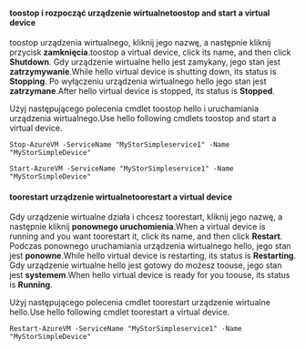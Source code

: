 #### <a name="toostop-and-start-a-virtual-device"></a><span data-ttu-id="290c4-101">toostop i rozpocząć urządzenie wirtualne</span><span class="sxs-lookup"><span data-stu-id="290c4-101">toostop and start a virtual device</span></span>
<span data-ttu-id="290c4-102">toostop urządzenia wirtualnego, kliknij jego nazwę, a następnie kliknij przycisk **zamknięcia**.</span><span class="sxs-lookup"><span data-stu-id="290c4-102">toostop a virtual device, click its name, and then click **Shutdown**.</span></span> <span data-ttu-id="290c4-103">Gdy urządzenie wirtualne hello jest zamykany, jego stan jest **zatrzymywanie**.</span><span class="sxs-lookup"><span data-stu-id="290c4-103">While hello virtual device is shutting down, its status is **Stopping**.</span></span> <span data-ttu-id="290c4-104">Po wyłączeniu urządzenia wirtualnego hello jego stan jest **zatrzymane**.</span><span class="sxs-lookup"><span data-stu-id="290c4-104">After hello virtual device is stopped, its status is **Stopped**.</span></span>

<span data-ttu-id="290c4-105">Użyj następującego polecenia cmdlet toostop hello i uruchamiania urządzenia wirtualnego.</span><span class="sxs-lookup"><span data-stu-id="290c4-105">Use hello following cmdlets toostop and start a virtual device.</span></span>

`Stop-AzureVM -ServiceName "MyStorSimpleservice1" -Name "MyStorSimpleDevice"`

`Start-AzureVM -ServiceName "MyStorSimpleservice1" -Name "MyStorSimpleDevice"`

#### <a name="toorestart-a-virtual-device"></a><span data-ttu-id="290c4-106">toorestart urządzenie wirtualne</span><span class="sxs-lookup"><span data-stu-id="290c4-106">toorestart a virtual device</span></span>
<span data-ttu-id="290c4-107">Gdy urządzenie wirtualne działa i chcesz toorestart, kliknij jego nazwę, a następnie kliknij **ponownego uruchomienia**.</span><span class="sxs-lookup"><span data-stu-id="290c4-107">When a virtual device is running and you want toorestart it, click its name, and then click **Restart**.</span></span> <span data-ttu-id="290c4-108">Podczas ponownego uruchamiania urządzenia wirtualnego hello, jego stan jest **ponowne**.</span><span class="sxs-lookup"><span data-stu-id="290c4-108">While hello virtual device is restarting, its status is **Restarting**.</span></span> <span data-ttu-id="290c4-109">Gdy urządzenie wirtualne hello jest gotowy do możesz toouse, jego stan jest **systemem**.</span><span class="sxs-lookup"><span data-stu-id="290c4-109">When hello virtual device is ready for you toouse, its status is **Running**.</span></span>

<span data-ttu-id="290c4-110">Użyj następującego polecenia cmdlet toorestart urządzenie wirtualne hello.</span><span class="sxs-lookup"><span data-stu-id="290c4-110">Use hello following cmdlet toorestart a virtual device.</span></span>

`Restart-AzureVM -ServiceName "MyStorSimpleservice1" -Name "MyStorSimpleDevice"`

